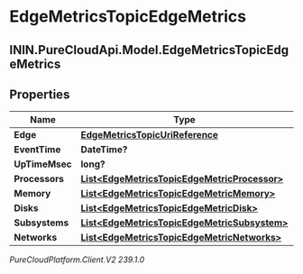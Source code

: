 # EdgeMetricsTopicEdgeMetrics

## ININ.PureCloudApi.Model.EdgeMetricsTopicEdgeMetrics

## Properties

|Name | Type | Description | Notes|
|------------ | ------------- | ------------- | -------------|
| **Edge** | [**EdgeMetricsTopicUriReference**](EdgeMetricsTopicUriReference) |  | [optional] |
| **EventTime** | **DateTime?** |  | [optional] |
| **UpTimeMsec** | **long?** |  | [optional] |
| **Processors** | [**List&lt;EdgeMetricsTopicEdgeMetricProcessor&gt;**](EdgeMetricsTopicEdgeMetricProcessor) |  | [optional] |
| **Memory** | [**List&lt;EdgeMetricsTopicEdgeMetricMemory&gt;**](EdgeMetricsTopicEdgeMetricMemory) |  | [optional] |
| **Disks** | [**List&lt;EdgeMetricsTopicEdgeMetricDisk&gt;**](EdgeMetricsTopicEdgeMetricDisk) |  | [optional] |
| **Subsystems** | [**List&lt;EdgeMetricsTopicEdgeMetricSubsystem&gt;**](EdgeMetricsTopicEdgeMetricSubsystem) |  | [optional] |
| **Networks** | [**List&lt;EdgeMetricsTopicEdgeMetricNetworks&gt;**](EdgeMetricsTopicEdgeMetricNetworks) |  | [optional] |



_PureCloudPlatform.Client.V2 239.1.0_
